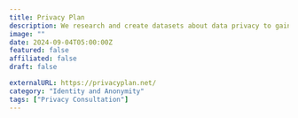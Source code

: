 ```yaml
---
title: Privacy Plan
description: We research and create datasets about data privacy to gain insight into the privacy landscape.
image: ""
date: 2024-09-04T05:00:00Z
featured: false
affiliated: false
draft: false

externalURL: https://privacyplan.net/
category: "Identity and Anonymity"
tags: ["Privacy Consultation"]
---
```

